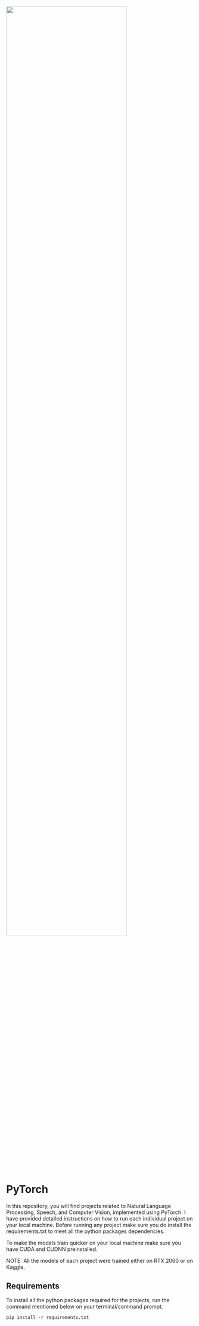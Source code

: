 # 
<img src="https://upload.wikimedia.org/wikipedia/commons/9/96/Pytorch_logo.png" height="80%">


# PyTorch

In this repository, you will find projects related to Natural Language Processing, Speech, and Computer Vision, implemented using PyTorch. I have provided detailed instructions on how to run each individual project on your local machine. Before running any project make sure you do install the requirements.txt to meet all the python packages dependencies.

To make the models train quicker on your local machine make sure you have CUDA and CUDNN preinstalled.

NOTE: All the models of each project were trained either on RTX 2060 or on Kaggle.

## Requirements

To install all the python packages required for the projects, run the command mentioned below on your terminal/command prompt.

``` pip install -r requirements.txt ```
